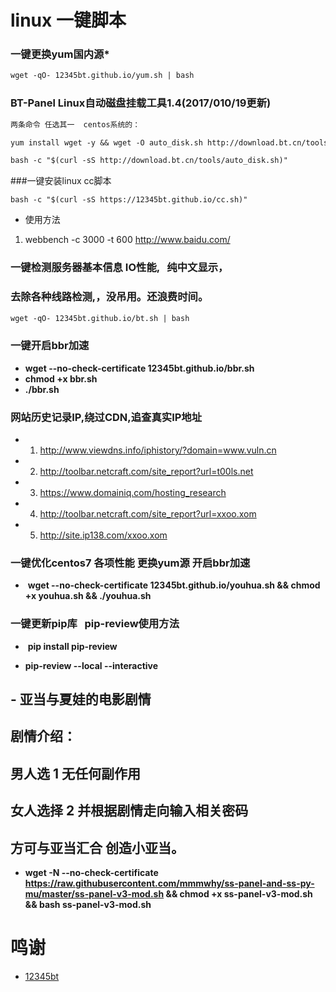 # linux 一键脚本 #


### 一键更换yum国内源*

```markdown
wget -qO- 12345bt.github.io/yum.sh | bash
```

### BT-Panel Linux自动磁盘挂载工具1.4(2017/010/19更新)

```markdown
两条命令 任选其一  centos系统的：

yum install wget -y && wget -O auto_disk.sh http://download.bt.cn/tools/auto_disk.sh && bash auto_disk.sh

bash -c "$(curl -sS http://download.bt.cn/tools/auto_disk.sh)"

```


###一键安装linux cc脚本

```
bash -c "$(curl -sS https://12345bt.github.io/cc.sh)"
```
- 使用方法
1. webbench -c 3000 -t 600 http://www.baidu.com/


### 一键检测服务器基本信息 IO性能,   纯中文显示，
### 去除各种线路检测,，没吊用。还浪费时间。

```markdown
wget -qO- 12345bt.github.io/bt.sh | bash
```

### 一键开启bbr加速

- **wget --no-check-certificate 12345bt.github.io/bbr.sh**
- **chmod +x bbr.sh**
- **./bbr.sh**


### 网站历史记录IP,绕过CDN,追查真实IP地址

- 1. http://www.viewdns.info/iphistory/?domain=www.vuln.cn
- 2. http://toolbar.netcraft.com/site_report?url=t00ls.net
- 3. https://www.domainiq.com/hosting_research
- 4. http://toolbar.netcraft.com/site_report?url=xxoo.xom
- 5. http://site.ip138.com/xxoo.xom

### 一键优化centos7 各项性能 更换yum源 开启bbr加速 

 -  **wget --no-check-certificate 12345bt.github.io/youhua.sh && chmod +x youhua.sh && ./youhua.sh**

### 一键更新pip库   pip-review使用方法

-  **pip install pip-review**

-  **pip-review --local --interactive**

## - 亚当与夏娃的电影剧情
## 剧情介绍：
## 男人选 1 无任何副作用
## 女人选择 2  并根据剧情走向输入相关密码 
## 方可与亚当汇合 创造小亚当。

- **wget -N --no-check-certificate https://raw.githubusercontent.com/mmmwhy/ss-panel-and-ss-py-mu/master/ss-panel-v3-mod.sh && chmod +x ss-panel-v3-mod.sh && bash ss-panel-v3-mod.sh**


# 鸣谢 #
- [12345bt](http://www.github.com/12345bt "12345bt")
